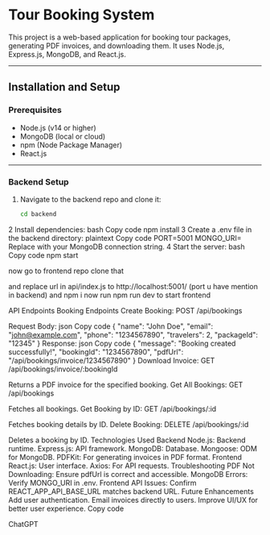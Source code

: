 # Tour Booking System

This project is a web-based application for booking tour packages, generating PDF invoices, and downloading them. It uses Node.js, Express.js, MongoDB, and React.js.

---

## Installation and Setup

### Prerequisites
- Node.js (v14 or higher)
- MongoDB (local or cloud)
- npm (Node Package Manager)
- React.js

---

### Backend Setup
1. Navigate to the backend repo and clone it:
   ```bash
   cd backend
2 Install dependencies:
bash
Copy code
npm install
3 Create a .env file in the backend directory:
plaintext
Copy code
PORT=5001
MONGO_URI=<your-mongodb-uri>
Replace <your-mongodb-uri> with your MongoDB connection string.
4 Start the server:
bash
Copy code
npm start

now go to frontend repo clone that 

and replace url in api/index.js
 to http://localhost:5001/
 (port u have mention in backend)
 and npm i
 now run npm run dev to start frontend




API Endpoints
Booking Endpoints
Create Booking: POST /api/bookings

Request Body:
json
Copy code
{
  "name": "John Doe",
  "email": "john@example.com",
  "phone": "1234567890",
  "travelers": 2,
  "packageId": "12345"
}
Response:
json
Copy code
{
  "message": "Booking created successfully!",
  "bookingId": "1234567890",
  "pdfUrl": "/api/bookings/invoice/1234567890"
}
Download Invoice: GET /api/bookings/invoice/:bookingId

Returns a PDF invoice for the specified booking.
Get All Bookings: GET /api/bookings

Fetches all bookings.
Get Booking by ID: GET /api/bookings/:id

Fetches booking details by ID.
Delete Booking: DELETE /api/bookings/:id

Deletes a booking by ID.
Technologies Used
Backend
Node.js: Backend runtime.
Express.js: API framework.
MongoDB: Database.
Mongoose: ODM for MongoDB.
PDFKit: For generating invoices in PDF format.
Frontend
React.js: User interface.
Axios: For API requests.
Troubleshooting
PDF Not Downloading:
Ensure pdfUrl is correct and accessible.
MongoDB Errors:
Verify MONGO_URI in .env.
Frontend API Issues:
Confirm REACT_APP_API_BASE_URL matches backend URL.
Future Enhancements
Add user authentication.
Email invoices directly to users.
Improve UI/UX for better user experience.
Copy code











ChatGPT

 
